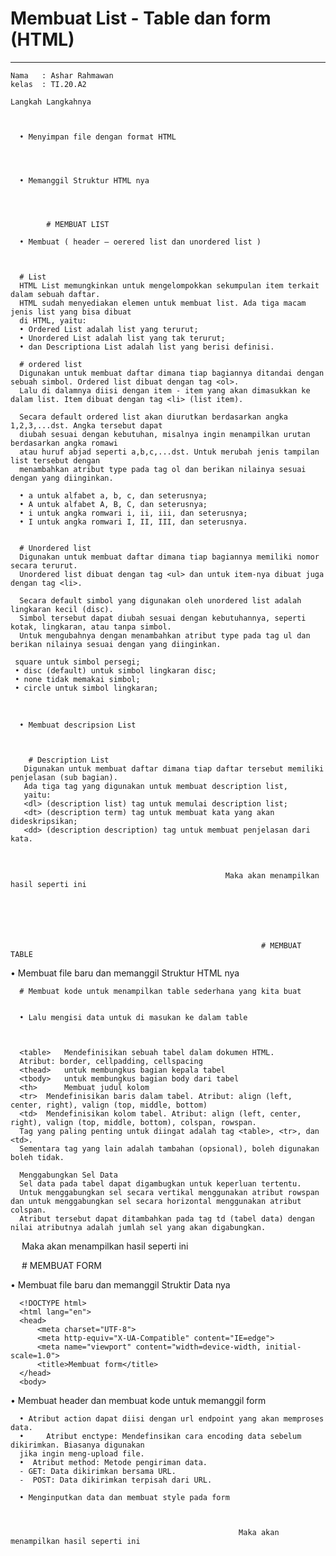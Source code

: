 # Membuat List - Table dan form (HTML)
   ----------------------------------------
    Nama   : Ashar Rahmawan
    kelas  : TI.20.A2

    Langkah Langkahnya 
    


      •	Menyimpan file dengan format HTML

 


      •	Memanggil Struktur HTML nya 

 


            # MEMBUAT LIST

      •	Membuat ( header – oerered list dan unordered list )

 

      # List 
      HTML List memungkinkan untuk mengelompokkan sekumpulan item terkait dalam sebuah daftar.
      HTML sudah menyediakan elemen untuk membuat list. Ada tiga macam jenis list yang bisa dibuat
      di HTML, yaitu:
      • Ordered List adalah list yang terurut;
      • Unordered List adalah list yang tak terurut;
      • dan Descriptiona List adalah list yang berisi definisi.

      # ordered list 
      Digunakan untuk membuat daftar dimana tiap bagiannya ditandai dengan sebuah simbol. Ordered list dibuat dengan tag <ol>. 
      Lalu di dalamnya diisi dengan item - item yang akan dimasukkan ke dalam list. Item dibuat dengan tag <li> (list item).

      Secara default ordered list akan diurutkan berdasarkan angka 1,2,3,...dst. Angka tersebut dapat
      diubah sesuai dengan kebutuhan, misalnya ingin menampilkan urutan berdasarkan angka romawi
      atau huruf abjad seperti a,b,c,...dst. Untuk merubah jenis tampilan list tersebut dengan
      menambahkan atribut type pada tag ol dan berikan nilainya sesuai dengan yang diinginkan.

      • a untuk alfabet a, b, c, dan seterusnya;
      • A untuk alfabet A, B, C, dan seterusnya;
      • i untuk angka romwari i, ii, iii, dan seterusnya;
      • I untuk angka romwari I, II, III, dan seterusnya.


      # Unordered list 
      Digunakan untuk membuat daftar dimana tiap bagiannya memiliki nomor secara terurut. 
      Unordered list dibuat dengan tag <ul> dan untuk item-nya dibuat juga dengan tag <li>.

      Secara default simbol yang digunakan oleh unordered list adalah lingkaran kecil (disc). 
      Simbol tersebut dapat diubah sesuai dengan kebutuhannya, seperti kotak, lingkaran, atau tanpa simbol. 
      Untuk mengubahnya dengan menambahkan atribut type pada tag ul dan berikan nilainya sesuai dengan yang diinginkan.

     square untuk simbol persegi;
     • disc (default) untuk simbol lingkaran disc;
     • none tidak memakai simbol;
     • circle untuk simbol lingkaran;
 

   
      • Membuat descripsion List

 

        # Description List
       Digunakan untuk membuat daftar dimana tiap daftar tersebut memiliki penjelasan (sub bagian). 
       Ada tiga tag yang digunakan untuk membuat description list,           
       yaitu:
       <dl> (description list) tag untuk memulai description list;
       <dt> (description term) tag untuk membuat kata yang akan dideskripsikan;
       <dd> (description description) tag untuk membuat penjelasan dari kata.
 

                                                    Maka akan menampilkan hasil seperti ini 

 



 
                                                            # MEMBUAT TABLE

 •	Membuat file baru dan memanggil Struktur HTML nya 

 


      # Membuat kode untuk menampilkan table sederhana yang kita buat 

 
      •	Lalu mengisi data untuk di masukan ke dalam table 

 

      <table> 	Mendefinisikan sebuah tabel dalam dokumen HTML.
      Atribut: border, cellpadding, cellspacing
      <thead> 	untuk membungkus bagian kepala tabel
      <tbody> 	untuk membungkus bagian body dari tabel
      <th> 		Membuat judul kolom
      <tr> 	Mendefinisikan baris dalam tabel. Atribut: align (left, center, right), valign (top, middle, bottom)
      <td> 	Mendefinisikan kolom tabel. Atribut: align (left, center, right), valign (top, middle, bottom), colspan, rowspan.
      Tag yang paling penting untuk diingat adalah tag <table>, <tr>, dan <td>. 
      Sementara tag yang lain adalah tambahan (opsional), boleh digunakan boleh tidak.

      Menggabungkan Sel Data
      Sel data pada tabel dapat digambugkan untuk keperluan tertentu. 
      Untuk menggabungkan sel secara vertikal menggunakan atribut rowspan dan untuk menggabungkan sel secara horizontal menggunakan atribut colspan. 
      Atribut tersebut dapat ditambahkan pada tag td (tabel data) dengan nilai atributnya adalah jumlah sel yang akan digabungkan.
 
                                                   Maka akan menampilkan hasil seperti ini 

 
 
      # MEMBUAT FORM

•	Membuat file baru dan memanggil Struktir Data nya

      <!DOCTYPE html>
      <html lang="en">
      <head>
          <meta charset="UTF-8">
          <meta http-equiv="X-UA-Compatible" content="IE=edge">
          <meta name="viewport" content="width=device-width, initial-scale=1.0">
          <title>Membuat form</title>
      </head>
      <body>


•	Membuat header dan membuat kode untuk memanggil form 

 

      •	Atribut action dapat diisi dengan url endpoint yang akan memproses data.
      •     Atribut enctype: Mendefinsikan cara encoding data sebelum dikirimkan. Biasanya digunakan
      jika ingin meng-upload file.
      •	 Atribut method: Metode pengiriman data.
      - GET: Data dikirimkan bersama URL.
      -  POST: Data dikirimkan terpisah dari URL.

      •	Menginputkan data dan membuat style pada form

 

                                                       Maka akan menampilkan hasil seperti ini 

 



